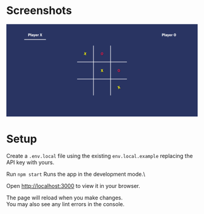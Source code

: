 # Screenshots

![react tiktaktoe](https://github.com/ezegonmac/React-TikTakToe/blob/main/screenshot-1.png)

# Setup

Create a `.env.local` file using the existing `env.local.example` replacing the API key with yours.

Run `npm start`
Runs the app in the development mode.\

Open [http://localhost:3000](http://localhost:3000) to view it in your browser.

The page will reload when you make changes.\
You may also see any lint errors in the console.
